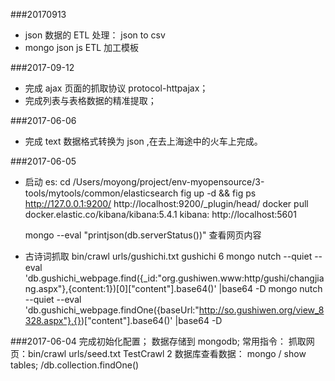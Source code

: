 ###20170913

*   json 数据的 ETL 处理： json to csv
*   mongo json js ETL 加工模板

###2017-09-12
 
*    完成 ajax 页面的抓取协议 protocol-httpajax；
*    完成列表与表格数据的精准提取；

###2017-06-06
*    完成 text 数据格式转换为 json ,在去上海途中的火车上完成。

###2017-06-05

*    启动 es:
        cd /Users/moyong/project/env-myopensource/3-tools/mytools/common/elasticsearch
        fig up -d && fig ps 
        http://127.0.0.1:9200/
        http://localhost:9200/_plugin/head/ 
        docker pull docker.elastic.co/kibana/kibana:5.4.1
        kibana: http://localhost:5601
        
        mongo --eval "printjson(db.serverStatus())"
        查看网页内容        

*    古诗词抓取
        bin/crawl urls/gushichi.txt gushichi 6
        mongo nutch --quiet --eval  'db.gushichi_webpage.find({_id:"org.gushiwen.www:http/gushi/changjiang.aspx"},{content:1})[0]["content"].base64()' |base64 -D
        mongo nutch --quiet --eval  'db.gushichi_webpage.findOne({baseUrl:"http://so.gushiwen.org/view_8328.aspx"},{})["content"].base64()' |base64 -D

         
###2017-06-04
    完成初始化配置；
    数据存储到 mongodb;
    常用指令：
        抓取网页：bin/crawl urls/seed.txt TestCrawl 2
        数据库查看数据： mongo / show tables;  /db.collection.findOne()
    